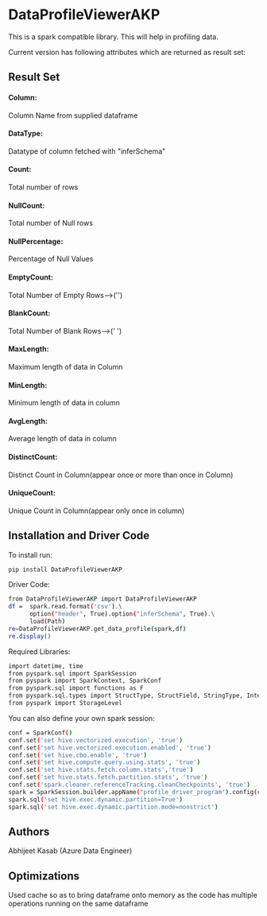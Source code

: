 
# DataProfileViewerAKP

This is a spark compatible library. This will help in profiling data.

Current version has following attributes which are returned as result set:


## Result Set
#### Column:
Column Name from supplied dataframe

#### DataType:
Datatype of column fetched with "inferSchema"

#### Count: 
Total number of rows

#### NullCount: 
Total number of Null rows


#### NullPercentage: 
Percentage of Null Values


#### EmptyCount: 
Total Number of Empty Rows-->('')


#### BlankCount: 
Total Number of Blank Rows-->(' ')


#### MaxLength: 
Maximum length of data in Column


#### MinLength: 
Minimum length of data in column


#### AvgLength: 
Average length of data in column


#### DistinctCount: 
Distinct Count in Column(appear once or more than once in Column)


#### UniqueCount: 
Unique Count in Column(appear only once in column)
## Installation and Driver Code

To install run:

```bash
pip install DataProfileViewerAKP
```

Driver Code:

```bash
from DataProfileViewerAKP import DataProfileViewerAKP
df =  spark.read.format('csv').\
      option("header", True).option("inferSchema", True).\
      load(Path)
re=DataProfileViewerAKP.get_data_profile(spark,df)
re.display()
```


Required Libraries:

```bash
import datetime, time
from pyspark.sql import SparkSession
from pyspark import SparkContext, SparkConf
from pyspark.sql import functions as F
from pyspark.sql.types import StructType, StructField, StringType, IntegerType,FloatType
from pyspark import StorageLevel
```
You can also define your own spark session:

```bash
conf = SparkConf()
conf.set('set hive.vectorized.execution', 'true')
conf.set('set hive.vectorized.execution.enabled', 'true')
conf.set('set hive.cbo.enable', 'true')
conf.set('set hive.compute.query.using.stats', 'true')
conf.set('set hive.stats.fetch.column.stats','true')
conf.set('set hive.stats.fetch.partition.stats', 'true')
conf.set('spark.cleaner.referenceTracking.cleanCheckpoints', 'true')
spark = SparkSession.builder.appName("profile_driver_program").config(conf=conf).enableHiveSupport().getOrCreate()
spark.sql('set hive.exec.dynamic.partition=True')
spark.sql('set hive.exec.dynamic.partition.mode=nonstrict')
```
## Authors



Abhijeet Kasab (Azure Data Engineer)
## Optimizations

Used cache so as to bring dataframe onto memory as the code has multiple operations running on the same dataframe

